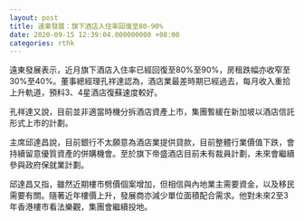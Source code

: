 ```yaml
---
layout: post
title: 遠東發展：旗下酒店入住率回復至80-90%
date: 2020-09-15 12:39:04.000000000 +08:00
categories: rthk
---
```


遠東發展表示，近月旗下酒店入住率已經回復至80%至90%，房租跌幅亦收窄至30%至40%。董事總經理孔祥達認為，酒店業最差時期已經過去，每月收入重拾上升軌道，預料3、4星酒店復蘇速度較好。

孔祥達又說，目前並非適當時機分拆酒店資產上市，集團暫緩在新加坡以酒店信託形式上市的計劃。

主席邱達昌說，目前銀行不太願意為酒店業提供貸款，目前整體行業價值下跌，會持續留意優質資產的併購機會。至於旗下帝盛酒店目前未有裁員計劃，未來會繼續參與政府保就業計劃。

邱達昌又指，雖然近期樓市劈價個案增加，但相信與內地業主需要資金，以及移民需要有關。隨著近年樓價上升，發展商亦減少單位面積配合需求。他對未來2至3年香港樓市看法樂觀，集團會繼續投地。
